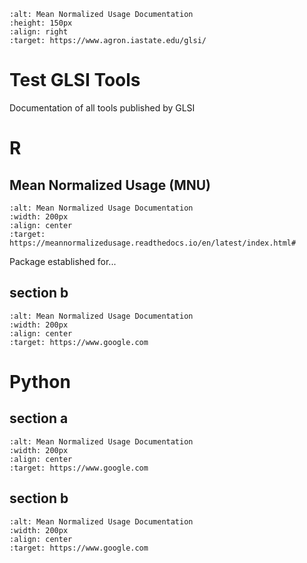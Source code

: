 ```{image} _static/GLSI_Logo_w_text.png
:alt: Mean Normalized Usage Documentation
:height: 150px
:align: right
:target: https://www.agron.iastate.edu/glsi/
```

# Test GLSI Tools

Documentation of all tools published by GLSI

# R

## Mean Normalized Usage (MNU)


```{image} images/GLSI_Logo_blue_r.png
:alt: Mean Normalized Usage Documentation
:width: 200px
:align: center
:target: https://meannormalizedusage.readthedocs.io/en/latest/index.html#
```

Package established for...


## section b

```{image} images/GLSI_Logo_dk_green_r.png
:alt: Mean Normalized Usage Documentation
:width: 200px
:align: center
:target: https://www.google.com
```


# Python


## section a

```{image} images/GLSI_Logo_blue_python.png
:alt: Mean Normalized Usage Documentation
:width: 200px
:align: center
:target: https://www.google.com
```

## section b


```{image} images/GLSI_Logo_dk_green_python.png
:alt: Mean Normalized Usage Documentation
:width: 200px
:align: center
:target: https://www.google.com
```